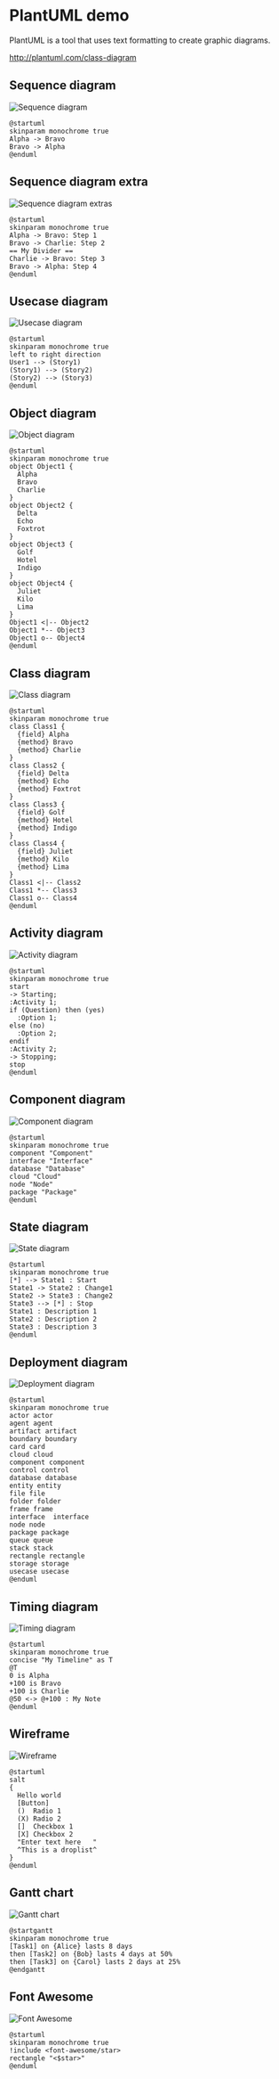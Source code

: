 # PlantUML demo

PlantUML is a tool that uses text formatting to create graphic diagrams.

http://plantuml.com/class-diagram


## Sequence diagram

![Sequence diagram](doc/sequence_diagram/sequence_diagram.png)

```plantuml
@startuml
skinparam monochrome true
Alpha -> Bravo
Bravo -> Alpha
@enduml
```


## Sequence diagram extra

![Sequence diagram extras](doc/sequence_diagram_extras/sequence_diagram_extras.png)

```plantuml
@startuml
skinparam monochrome true
Alpha -> Bravo: Step 1
Bravo -> Charlie: Step 2
== My Divider ==
Charlie -> Bravo: Step 3
Bravo -> Alpha: Step 4
@enduml
```

## Usecase diagram

![Usecase diagram](doc/usecase_diagram/usecase_diagram.png)

```plantuml
@startuml
skinparam monochrome true
left to right direction
User1 --> (Story1)
(Story1) --> (Story2)
(Story2) --> (Story3)
@enduml
```


## Object diagram

![Object diagram](doc/object_diagram/object_diagram.png)

```plantuml
@startuml
skinparam monochrome true
object Object1 {
  Alpha
  Bravo
  Charlie
}
object Object2 {
  Delta
  Echo
  Foxtrot
}
object Object3 {
  Golf
  Hotel
  Indigo
}
object Object4 {
  Juliet
  Kilo
  Lima
}
Object1 <|-- Object2
Object1 *-- Object3
Object1 o-- Object4
@enduml
```

## Class diagram

![Class diagram](doc/class_diagram/class_diagram.png)

```plantuml
@startuml
skinparam monochrome true
class Class1 {
  {field} Alpha
  {method} Bravo
  {method} Charlie
}
class Class2 {
  {field} Delta
  {method} Echo
  {method} Foxtrot
}
class Class3 {
  {field} Golf
  {method} Hotel
  {method} Indigo
}
class Class4 {
  {field} Juliet
  {method} Kilo
  {method} Lima
}
Class1 <|-- Class2
Class1 *-- Class3
Class1 o-- Class4
@enduml
```

## Activity diagram

![Activity diagram](doc/activity_diagram/activity_diagram.png)

```plantuml
@startuml
skinparam monochrome true
start
-> Starting;
:Activity 1;
if (Question) then (yes)
  :Option 1;
else (no)
  :Option 2;
endif
:Activity 2;
-> Stopping;
stop
@enduml
```


## Component diagram

![Component diagram](doc/component_diagram/component_diagram.png)

```plantuml
@startuml
skinparam monochrome true
component "Component"
interface "Interface"
database "Database"
cloud "Cloud"
node "Node"
package "Package"
@enduml
```


## State diagram

![State diagram](doc/state_diagram/state_diagram.png)

```plantuml
@startuml
skinparam monochrome true
[*] --> State1 : Start
State1 -> State2 : Change1
State2 -> State3 : Change2
State3 --> [*] : Stop
State1 : Description 1
State2 : Description 2
State3 : Description 3
@enduml
```


## Deployment diagram

![Deployment diagram](doc/deployment_diagram/deployment_diagram.png)

```plantuml
@startuml
skinparam monochrome true
actor actor
agent agent
artifact artifact
boundary boundary
card card
cloud cloud
component component
control control
database database
entity entity
file file
folder folder
frame frame
interface  interface
node node
package package
queue queue
stack stack
rectangle rectangle
storage storage
usecase usecase
@enduml
```


## Timing diagram

![Timing diagram](doc/timing_diagram/timing_diagram.png)

```plantuml
@startuml
skinparam monochrome true
concise "My Timeline" as T
@T
0 is Alpha
+100 is Bravo
+100 is Charlie
@50 <-> @+100 : My Note
@enduml
```


## Wireframe

![Wireframe](doc/wireframe/wireframe.png)

```plantuml
@startuml
salt
{
  Hello world
  [Button]
  ()  Radio 1
  (X) Radio 2
  []  Checkbox 1
  [X] Checkbox 2
  "Enter text here   "
  ^This is a droplist^
}
@enduml
```


## Gantt chart

![Gantt chart](doc/gantt_chart/gantt_chart.png)

```plantuml
@startgantt
skinparam monochrome true
[Task1] on {Alice} lasts 8 days
then [Task2] on {Bob} lasts 4 days at 50% 
then [Task3] on {Carol} lasts 2 days at 25%
@endgantt
```

## Font Awesome

![Font Awesome](doc/font_awesome/font_awesome.png)

```plantuml
@startuml
skinparam monochrome true
!include <font-awesome/star>
rectangle "<$star>"
@enduml
```
